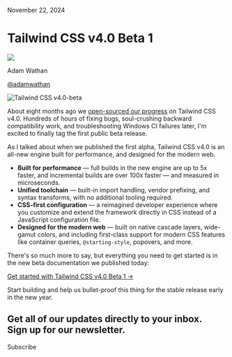 November 22, 2024

# Tailwind CSS v4.0 Beta 1

![](/_next/image?url=%2F_next%2Fstatic%2Fmedia%2Fadamwathan.f69b0b90.jpg\&w=96\&q=75)

Adam Wathan

[@adamwathan](https://twitter.com/adamwathan)

![Tailwind CSS v4.0-beta](/_next/image?url=%2F_next%2Fstatic%2Fmedia%2Fcard.d69e3d8c.jpg\&w=3840\&q=75)

About eight months ago we [open-sourced our progress](https://tailwindcss.com/blog/tailwindcss-v4-alpha) on Tailwind CSS v4.0. Hundreds of hours of fixing bugs, soul-crushing backward compatibility work, and troubleshooting Windows CI failures later, I'm excited to finally tag the first public beta release.

As I talked about when we published the first alpha, Tailwind CSS v4.0 is an all-new engine built for performance, and designed for the modern web.

- **Built for performance** — full builds in the new engine are up to 5x faster, and incremental builds are over 100x faster — and measured in microseconds.
- **Unified toolchain** — built-in import handling, vendor prefixing, and syntax transforms, with no additional tooling required.
- **CSS-first configuration** — a reimagined developer experience where you customize and extend the framework directly in CSS instead of a JavaScript configuration file.
- **Designed for the modern web** — built on native cascade layers, wide-gamut colors, and including first-class support for modern CSS features like container queries, `@starting-style`, popovers, and more.

There's so much more to say, but everything you need to get started is in the new beta documentation we published today:

[Get started with Tailwind CSS v4.0 Beta 1 →](/docs)

Start building and help us bullet-proof this thing for the stable release early in the new year.

Get all of our updates directly to your inbox.\
Sign up for our newsletter.
---------------------------

Subscribe
